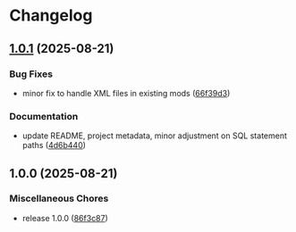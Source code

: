 # Changelog

## [1.0.1](https://github.com/dmanuel64/pyciv7/compare/v1.0.0...v1.0.1) (2025-08-21)


### Bug Fixes

* minor fix to handle XML files in existing mods ([66f39d3](https://github.com/dmanuel64/pyciv7/commit/66f39d393486fdcda5f95819364062a15a79b252))


### Documentation

* update README, project metadata, minor adjustment on SQL statement paths ([4d6b440](https://github.com/dmanuel64/pyciv7/commit/4d6b44003a6599362e05fc4d923d4f9b9d6ed459))

## 1.0.0 (2025-08-21)


### Miscellaneous Chores

* release 1.0.0 ([86f3c87](https://github.com/dmanuel64/pyciv7/commit/86f3c873889007c4e07248650df239391d0636b1))
